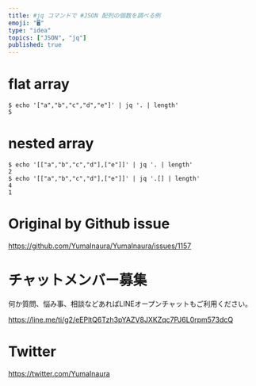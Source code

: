```yaml
---
title: #jq コマンドで #JSON 配列の個数を調べる例
emoji: "🖥"
type: "idea"
topics: ["JSON", "jq"]
published: true
---
```


# flat array

```
$ echo '["a","b","c","d","e"]' | jq '. | length'
5
```

# nested array

```
$ echo '[["a","b","c","d"],["e"]]' | jq '. | length'
2
$ echo '[["a","b","c","d"],["e"]]' | jq '.[] | length'
4
1
```

# Original by Github issue

https://github.com/YumaInaura/YumaInaura/issues/1157








<!-- Update From Qiita API -->

# チャットメンバー募集


何か質問、悩み事、相談などあればLINEオープンチャットもご利用ください。

https://line.me/ti/g2/eEPltQ6Tzh3pYAZV8JXKZqc7PJ6L0rpm573dcQ





# Twitter


https://twitter.com/YumaInaura


<!-- Update From Qiita API -->


